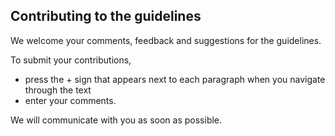## Contributing to the guidelines

We welcome your comments, feedback and suggestions for the guidelines.

To submit your contributions,

* press the + sign that appears next to each paragraph when you navigate through the text
* enter your comments.

We will communicate with you as soon as possible.



